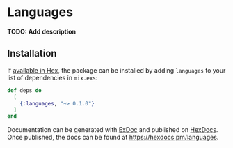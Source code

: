 # Languages

**TODO: Add description**

## Installation

If [available in Hex](https://hex.pm/docs/publish), the package can be installed
by adding `languages` to your list of dependencies in `mix.exs`:

```elixir
def deps do
  [
    {:languages, "~> 0.1.0"}
  ]
end
```

Documentation can be generated with [ExDoc](https://github.com/elixir-lang/ex_doc)
and published on [HexDocs](https://hexdocs.pm). Once published, the docs can
be found at <https://hexdocs.pm/languages>.

